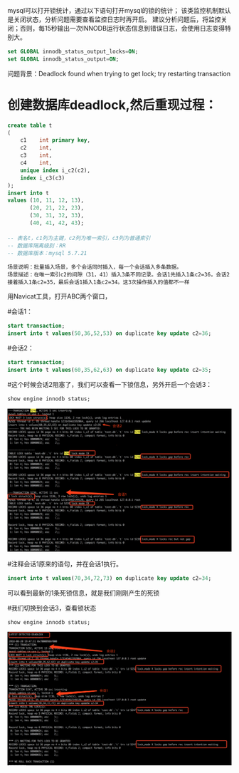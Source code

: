 mysql可以打开锁统计，通过以下语句打开mysql的锁的统计；
该类监控机制默认是关闭状态，分析问题需要查看监控日志时再开启。
建议分析问题后，将监控关闭；否则，每15秒输出一次INNODB运行状态信息到错误日志，会使用日志变得特别大。
```sql
set GLOBAL innodb_status_output_locks=ON;
set GLOBAL innodb_status_output=ON;
```


问题背景：Deadlock found when trying to get lock; try restarting transaction

# 创建数据库deadlock,然后重现过程：
```sql
create table t
(
    c1    int primary key,
    c2    int,
    c3    int,
    c4    int,
    unique index i_c2(c2),
    index i_c3(c3)
);
insert into t
values (10, 11, 12, 13),
       (20, 21, 22, 23),
       (30, 31, 32, 33),
       (40, 41, 42, 43);

-- 表名t，c1列为主键，c2列为唯一索引，c3列为普通索引
-- 数据库隔离级别：RR
-- 数据库版本：mysql 5.7.21
```
```
场景说明：批量插入场景，多个会话同时插入，每一个会话插入多条数据。
场景描述：在唯一索引c2的间隙（31，41）插入3条不同记录。会话1先插入1条c2=36，会话2接着插入1条c2=35，最后会话1插入1条c2=34。这3次操作插入的值都不一样
```


用Navicat工具，打开ABC两个窗口，

#会话1：
```sql
start transaction;
insert into t values(50,36,52,53) on duplicate key update c2=36;
```

#会话2：
```sql
start transaction;
insert into t values(60,35,62,63) on duplicate key update c2=35;
```

#这个时候会话2阻塞了，我们可以查看一下锁信息，另外开启一个会话3：
```sql
show engine innodb status;
```
![avatar](img/死锁1.png)


#注释会话1原来的语句，并在会话1执行。
```sql
insert into t values(70,34,72,73) on duplicate key update c2=34;
```

可以看到最新的1条死锁信息，就是我们刚刚产生的死锁

#我们切换到会话3，查看锁状态
```sql
show engine innodb status;
```
![avatar](img/死锁2.png)




